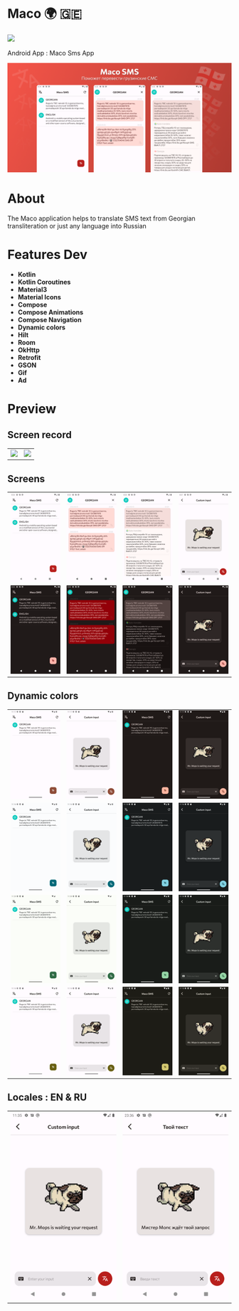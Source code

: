 # Maco 🌍 🇬🇪

<img src="https://raw.githubusercontent.com/andybeardness/Maco-SMS-App/main/app/src/main/1024.png" width="250">

Android App : Maco Sms App

![](/preview/p.png)

# About

The Maco application helps to translate SMS text from Georgian transliteration or just any language into Russian

# Features Dev

- **Kotlin**
- **Kotlin Coroutines**
- **Material3**
- **Material Icons**
- **Compose**
- **Compose Animations**
- **Compose Navigation**
- **Dynamic colors**
- **Hilt**
- **Room**
- **OkHttp**
- **Retrofit**
- **GSON**
- **Gif**
- **Ad**

# Preview

## Screen record

|   |   |
| - | - |
| ![](preview/record/srg.gif) | ![](preview/record/srm.gif) |

## Screens

|   |   |   |   |
| - | - | - | - |
| ![](/preview/screens/hl.png) | ![](/preview/screens/gl.png) | ![](/preview/screens/gtl1.png) | ![](/preview/screens/ml.png) |
| ![](/preview/screens/hd.png) | ![](/preview/screens/gd.png) | ![](/preview/screens/gtd1.png) | ![](/preview/screens/md.png) |

## Dynamic colors

|   |   |   |   |
| - | - | - | - |
| ![](/preview/dynamic/hlr.png) | ![](/preview/dynamic/mlr.png) | ![](/preview/dynamic/hdr.png) | ![](/preview/dynamic/mdr.png) |
| ![](/preview/dynamic/hlb.png) | ![](/preview/dynamic/mlb.png) | ![](/preview/dynamic/hdb.png) | ![](/preview/dynamic/mdb.png) |
| ![](/preview/dynamic/hlg.png) | ![](/preview/dynamic/mlg.png) | ![](/preview/dynamic/hdg.png) | ![](/preview/dynamic/mdg.png) |
| ![](/preview/dynamic/hly.png) | ![](/preview/dynamic/mly.png) | ![](/preview/dynamic/hdy.png) | ![](/preview/dynamic/mdy.png) |

## Locales : EN & RU

|   |   |
| - | - |
| ![](/preview/locale/le.png) | ![](/preview/locale/lr.png) |
